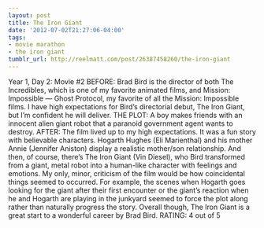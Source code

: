 ```yaml
---
layout: post
title: The Iron Giant
date: '2012-07-02T21:27:06-04:00'
tags:
- movie marathon
- the iron giant
tumblr_url: http://reelmatt.com/post/26387458260/the-iron-giant
---
```

Year 1, Day 2: Movie #2
BEFORE: Brad Bird is the director of both The Incredibles, which is one of my favorite animated films, and Mission: Impossible — Ghost Protocol, my favorite of all the Mission: Impossible films. I have high expectations for Bird’s directorial debut, The Iron Giant, but I’m confident he will deliver.
THE PLOT: A boy makes friends with an innocent alien giant robot that a paranoid government agent wants to destroy.
AFTER: The film lived up to my high expectations. It was a fun story with believable characters. Hogarth Hughes (Eli Marienthal) and his mother Annie (Jennifer Aniston) display a realistic mother/son relationship. And then, of course, there’s The Iron Giant (Vin Diesel), who Bird transformed from a giant, metal robot into a human-like character with feelings and emotions.
My only, minor, criticism of the film would be how coincidental things seemed to occurred. For example, the scenes when Hogarth goes looking for the giant after their first encounter or the giant’s reaction when he and Hogarth are playing in the junkyard seemed to force the plot along rather than naturally progress the story.
Overall though, The Iron Giant is a great start to a wonderful career by Brad Bird.
RATING: 4 out of 5
